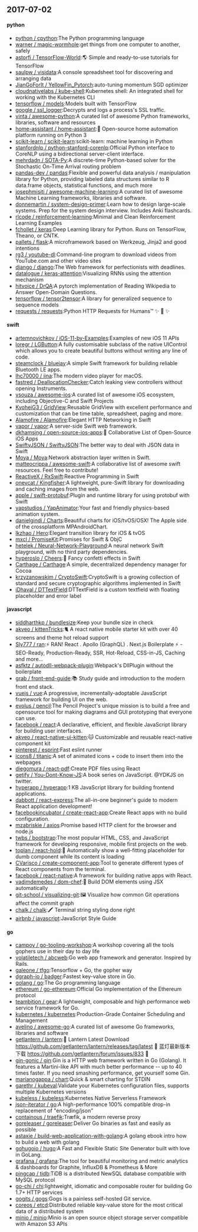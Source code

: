 ## 2017-07-02

#### python
* [python / cpython](https://github.com/python/cpython):The Python programming language
* [warner / magic-wormhole](https://github.com/warner/magic-wormhole):get things from one computer to another, safely
* [astorfi / TensorFlow-World](https://github.com/astorfi/TensorFlow-World):🌎 Simple and ready-to-use tutorials for TensorFlow
* [saulpw / visidata](https://github.com/saulpw/visidata):A console spreadsheet tool for discovering and arranging data
* [JianGoForIt / YellowFin_Pytorch](https://github.com/JianGoForIt/YellowFin_Pytorch):auto-tuning momentum SGD optimizer
* [cloudnativelabs / kube-shell](https://github.com/cloudnativelabs/kube-shell):Kubernetes shell: An integrated shell for working with the Kubernetes CLI
* [tensorflow / models](https://github.com/tensorflow/models):Models built with TensorFlow
* [google / ssl_logger](https://github.com/google/ssl_logger):Decrypts and logs a process's SSL traffic.
* [vinta / awesome-python](https://github.com/vinta/awesome-python):A curated list of awesome Python frameworks, libraries, software and resources
* [home-assistant / home-assistant](https://github.com/home-assistant/home-assistant):🏡 Open-source home automation platform running on Python 3
* [scikit-learn / scikit-learn](https://github.com/scikit-learn/scikit-learn):scikit-learn: machine learning in Python
* [stanfordnlp / python-stanford-corenlp](https://github.com/stanfordnlp/python-stanford-corenlp):Official Python interface to CoreNLP using a bidirectional server-client interface.
* [mehrdadn / SOTA-Py](https://github.com/mehrdadn/SOTA-Py):A discrete-time Python-based solver for the Stochastic On-Time Arrival routing problem
* [pandas-dev / pandas](https://github.com/pandas-dev/pandas):Flexible and powerful data analysis / manipulation library for Python, providing labeled data structures similar to R data.frame objects, statistical functions, and much more
* [josephmisiti / awesome-machine-learning](https://github.com/josephmisiti/awesome-machine-learning):A curated list of awesome Machine Learning frameworks, libraries and software.
* [donnemartin / system-design-primer](https://github.com/donnemartin/system-design-primer):Learn how to design large-scale systems. Prep for the system design interview. Includes Anki flashcards.
* [rlcode / reinforcement-learning](https://github.com/rlcode/reinforcement-learning):Minimal and Clean Reinforcement Learning Examples
* [fchollet / keras](https://github.com/fchollet/keras):Deep Learning library for Python. Runs on TensorFlow, Theano, or CNTK.
* [pallets / flask](https://github.com/pallets/flask):A microframework based on Werkzeug, Jinja2 and good intentions
* [rg3 / youtube-dl](https://github.com/rg3/youtube-dl):Command-line program to download videos from YouTube.com and other video sites
* [django / django](https://github.com/django/django):The Web framework for perfectionists with deadlines.
* [datalogue / keras-attention](https://github.com/datalogue/keras-attention):Visualizing RNNs using the attention mechanism
* [hitvoice / DrQA](https://github.com/hitvoice/DrQA):A pytorch implementation of Reading Wikipedia to Answer Open-Domain Questions.
* [tensorflow / tensor2tensor](https://github.com/tensorflow/tensor2tensor):A library for generalized sequence to sequence models
* [requests / requests](https://github.com/requests/requests):Python HTTP Requests for Humans™ ✨ 🍰 ✨

#### swift
* [artemnovichkov / iOS-11-by-Examples](https://github.com/artemnovichkov/iOS-11-by-Examples):Examples of new iOS 11 APIs
* [loregr / LGButton](https://github.com/loregr/LGButton):A fully customisable subclass of the native UIControl which allows you to create beautiful buttons without writing any line of code.
* [steamclock / bluejay](https://github.com/steamclock/bluejay):A simple Swift framework for building reliable Bluetooth LE apps.
* [lhc70000 / iina](https://github.com/lhc70000/iina):The modern video player for macOS.
* [fastred / DeallocationChecker](https://github.com/fastred/DeallocationChecker):Catch leaking view controllers without opening Instruments.
* [vsouza / awesome-ios](https://github.com/vsouza/awesome-ios):A curated list of awesome iOS ecosystem, including Objective-C and Swift Projects
* [KyoheiG3 / GridView](https://github.com/KyoheiG3/GridView):Reusable GridView with excellent performance and customization that can be time table, spreadsheet, paging and more.
* [Alamofire / Alamofire](https://github.com/Alamofire/Alamofire):Elegant HTTP Networking in Swift
* [vapor / vapor](https://github.com/vapor/vapor):A server-side Swift web framework.
* [dkhamsing / open-source-ios-apps](https://github.com/dkhamsing/open-source-ios-apps):📱 Collaborative List of Open-Source iOS Apps
* [SwiftyJSON / SwiftyJSON](https://github.com/SwiftyJSON/SwiftyJSON):The better way to deal with JSON data in Swift
* [Moya / Moya](https://github.com/Moya/Moya):Network abstraction layer written in Swift.
* [matteocrippa / awesome-swift](https://github.com/matteocrippa/awesome-swift):A collaborative list of awesome swift resources. Feel free to contribute!
* [ReactiveX / RxSwift](https://github.com/ReactiveX/RxSwift):Reactive Programming in Swift
* [onevcat / Kingfisher](https://github.com/onevcat/Kingfisher):A lightweight, pure-Swift library for downloading and caching images from the web.
* [apple / swift-protobuf](https://github.com/apple/swift-protobuf):Plugin and runtime library for using protobuf with Swift
* [yapstudios / YapAnimator](https://github.com/yapstudios/YapAnimator):Your fast and friendly physics-based animation system.
* [danielgindi / Charts](https://github.com/danielgindi/Charts):Beautiful charts for iOS/tvOS/OSX! The Apple side of the crossplatform MPAndroidChart.
* [lkzhao / Hero](https://github.com/lkzhao/Hero):Elegant transition library for iOS & tvOS
* [mxcl / PromiseKit](https://github.com/mxcl/PromiseKit):Promises for Swift & ObjC
* [hetelek / Neural-Network-Playground](https://github.com/hetelek/Neural-Network-Playground):A neural network Swift playground, with no third party dependencies.
* [hyperoslo / Cheers](https://github.com/hyperoslo/Cheers):🎊 Fancy confetti effects in Swift
* [Carthage / Carthage](https://github.com/Carthage/Carthage):A simple, decentralized dependency manager for Cocoa
* [krzyzanowskim / CryptoSwift](https://github.com/krzyzanowskim/CryptoSwift):CryptoSwift is a growing collection of standard and secure cryptographic algorithms implemented in Swift
* [iDhaval / DTTextField](https://github.com/iDhaval/DTTextField):DTTextField is a custom textfield with floating placeholder and error label

#### javascript
* [siddharthkp / bundlesize](https://github.com/siddharthkp/bundlesize):Keep your bundle size in check
* [akveo / kittenTricks](https://github.com/akveo/kittenTricks):🐈 A react native mobile starter kit with over 40 screens and theme hot reload support
* [Sly777 / ran](https://github.com/Sly777/ran):⚡️ RAN! React . Apollo (GraphQL) . Next.js Boilerplate ⚡️ - SEO-Ready, Production-Ready, SSR, Hot-Reload, CSS-in-JS, Caching and more...
* [asfktz / autodll-webpack-plugin](https://github.com/asfktz/autodll-webpack-plugin):Webpack's DllPlugin without the boilerplate
* [grab / front-end-guide](https://github.com/grab/front-end-guide):📚 Study guide and introduction to the modern front end stack.
* [vuejs / vue](https://github.com/vuejs/vue):A progressive, incrementally-adoptable JavaScript framework for building UI on the web.
* [evolus / pencil](https://github.com/evolus/pencil):The Pencil Project's unique mission is to build a free and opensource tool for making diagrams and GUI prototyping that everyone can use.
* [facebook / react](https://github.com/facebook/react):A declarative, efficient, and flexible JavaScript library for building user interfaces.
* [akveo / react-native-ui-kitten](https://github.com/akveo/react-native-ui-kitten):🐱 Customizable and reusable react-native component kit
* [pinterest / esprint](https://github.com/pinterest/esprint):Fast eslint runner
* [icons8 / titanic](https://github.com/icons8/titanic):A set of animated icons + code to insert them into the webpages
* [diegomura / react-pdf](https://github.com/diegomura/react-pdf):Create PDF files using React
* [getify / You-Dont-Know-JS](https://github.com/getify/You-Dont-Know-JS):A book series on JavaScript. @YDKJS on twitter.
* [hyperapp / hyperapp](https://github.com/hyperapp/hyperapp):1 KB JavaScript library for building frontend applications.
* [dabbott / react-express](https://github.com/dabbott/react-express):The all-in-one beginner's guide to modern React application development!
* [facebookincubator / create-react-app](https://github.com/facebookincubator/create-react-app):Create React apps with no build configuration.
* [mzabriskie / axios](https://github.com/mzabriskie/axios):Promise based HTTP client for the browser and node.js
* [twbs / bootstrap](https://github.com/twbs/bootstrap):The most popular HTML, CSS, and JavaScript framework for developing responsive, mobile first projects on the web.
* [toplan / react-hold](https://github.com/toplan/react-hold):🌵 Automatically show a well-fitting placeholder for dumb component while its content is loading
* [CVarisco / create-component-app](https://github.com/CVarisco/create-component-app):Tool to generate different types of React components from the terminal.
* [facebook / react-native](https://github.com/facebook/react-native):A framework for building native apps with React.
* [vadimdemedes / dom-chef](https://github.com/vadimdemedes/dom-chef):🍔 Build DOM elements using JSX automatically
* [git-school / visualizing-git](https://github.com/git-school/visualizing-git):🖼 Visualize how common Git operations affect the commit graph
* [chalk / chalk](https://github.com/chalk/chalk):🖍 Terminal string styling done right
* [airbnb / javascript](https://github.com/airbnb/javascript):JavaScript Style Guide

#### go
* [campoy / go-tooling-workshop](https://github.com/campoy/go-tooling-workshop):A workshop covering all the tools gophers use in their day to day life
* [volatiletech / abcweb](https://github.com/volatiletech/abcweb):Go web app framework and generator. Inspired by Rails.
* [galeone / tfgo](https://github.com/galeone/tfgo):Tensorflow + Go, the gopher way
* [dgraph-io / badger](https://github.com/dgraph-io/badger):Fastest key-value store in Go.
* [golang / go](https://github.com/golang/go):The Go programming language
* [ethereum / go-ethereum](https://github.com/ethereum/go-ethereum):Official Go implementation of the Ethereum protocol
* [teambition / gear](https://github.com/teambition/gear):A lightweight, composable and high performance web service framework for Go.
* [kubernetes / kubernetes](https://github.com/kubernetes/kubernetes):Production-Grade Container Scheduling and Management
* [avelino / awesome-go](https://github.com/avelino/awesome-go):A curated list of awesome Go frameworks, libraries and software
* [getlantern / lantern](https://github.com/getlantern/lantern):🔴 Lantern Latest Download https://github.com/getlantern/lantern/releases/tag/latest 🔴 蓝灯最新版本下载 https://github.com/getlantern/forum/issues/833 🔴
* [gin-gonic / gin](https://github.com/gin-gonic/gin):Gin is a HTTP web framework written in Go (Golang). It features a Martini-like API with much better performance -- up to 40 times faster. If you need smashing performance, get yourself some Gin.
* [marianogappa / chart](https://github.com/marianogappa/chart):Quick & smart charting for STDIN
* [garethr / kubeval](https://github.com/garethr/kubeval):Validate your Kubernetes configuration files, supports multiple Kubernetes versions
* [kubeless / kubeless](https://github.com/kubeless/kubeless):Kubernetes Native Serverless Framework
* [json-iterator / go](https://github.com/json-iterator/go):A high-performance 100% compatible drop-in replacement of "encoding/json"
* [containous / traefik](https://github.com/containous/traefik):Træfik, a modern reverse proxy
* [goreleaser / goreleaser](https://github.com/goreleaser/goreleaser):Deliver Go binaries as fast and easily as possible
* [astaxie / build-web-application-with-golang](https://github.com/astaxie/build-web-application-with-golang):A golang ebook intro how to build a web with golang
* [gohugoio / hugo](https://github.com/gohugoio/hugo):A Fast and Flexible Static Site Generator built with love in GoLang.
* [grafana / grafana](https://github.com/grafana/grafana):The tool for beautiful monitoring and metric analytics & dashboards for Graphite, InfluxDB & Prometheus & More
* [pingcap / tidb](https://github.com/pingcap/tidb):TiDB is a distributed NewSQL database compatible with MySQL protocol
* [go-chi / chi](https://github.com/go-chi/chi):lightweight, idiomatic and composable router for building Go 1.7+ HTTP services
* [gogits / gogs](https://github.com/gogits/gogs):Gogs is a painless self-hosted Git service.
* [coreos / etcd](https://github.com/coreos/etcd):Distributed reliable key-value store for the most critical data of a distributed system
* [minio / minio](https://github.com/minio/minio):Minio is an open source object storage server compatible with Amazon S3 APIs

